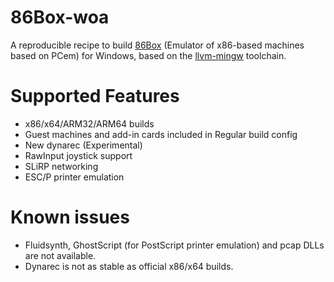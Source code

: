 # 86Box-woa
A reproducible recipe to build [86Box](https://github.com/86box/86box) (Emulator of x86-based machines based on PCem) for Windows, based on the [llvm-mingw](https://github.com/mstorsjo/llvm-mingw) toolchain.

# Supported Features
- x86/x64/ARM32/ARM64 builds
- Guest machines and add-in cards included in Regular build config
- New dynarec (Experimental)
- RawInput joystick support
- SLiRP networking
- ESC/P printer emulation

# Known issues
- Fluidsynth, GhostScript (for PostScript printer emulation) and pcap DLLs are not available.
- Dynarec is not as stable as official x86/x64 builds.

